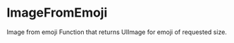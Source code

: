 ImageFromEmoji
==============

Image from emoji
Function that returns UIImage for emoji of requested size.
